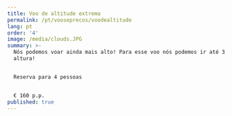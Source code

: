 ```yaml
---
title: Voo de altitude extrema
permalink: /pt/vooseprecos/voodealtitude
lang: pt
order: '4'
image: /media/clouds.JPG
summary: >-
  Nós podemos voar ainda mais alto! Para esse voo nós podemos ir até 3 km de
  altura!


  Reserva para 4 pessoas


  € 160 p.p.
published: true
---
```


